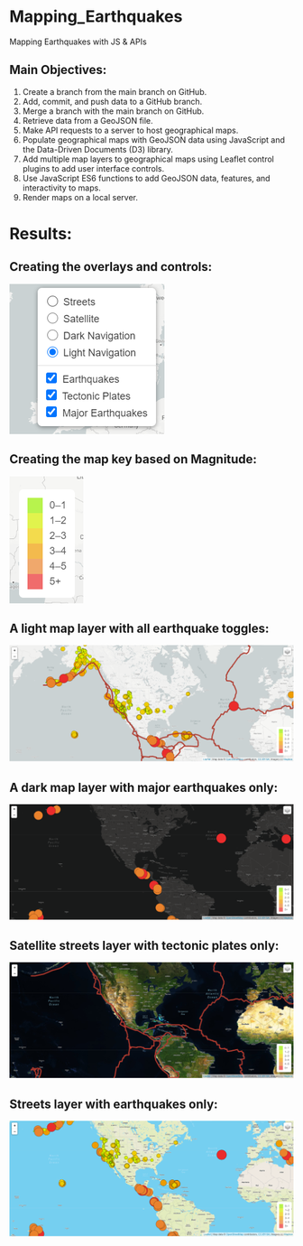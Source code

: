 # Mapping_Earthquakes
Mapping Earthquakes with JS &amp; APIs

## Main Objectives: 
1. Create a branch from the main branch on GitHub.
2. Add, commit, and push data to a GitHub branch.
3. Merge a branch with the main branch on GitHub.
4. Retrieve data from a GeoJSON file.
5. Make API requests to a server to host geographical maps.
6. Populate geographical maps with GeoJSON data using JavaScript and the Data-Driven Documents (D3) library.
7. Add multiple map layers to geographical maps using Leaflet control plugins to add user interface controls.
8. Use JavaScript ES6 functions to add GeoJSON data, features, and interactivity to maps.
9. Render maps on a local server.

# Results: 
## Creating the overlays and controls:

![Pic 1](https://github.com/Lindsaybgood/Mapping_Earthquakes/blob/main/Images/toggle_options.PNG)

## Creating the map key based on Magnitude:

![Pic 2](https://github.com/Baylex/Mapping_Earthquakes/blob/main/Images/key.PNG)

## A light map layer with all earthquake toggles:
![Pic 3](https://github.com/Baylex/Mapping_Earthquakes/blob/main/Images/light_all.PNG)

## A dark map layer with major earthquakes only:
![Pic 4](https://github.com/Baylex/Mapping_Earthquakes/blob/main/Images/dark_major.PNG)

## Satellite streets layer with tectonic plates only:
![Pic 5](https://github.com/Baylex/Mapping_Earthquakes/blob/main/Images/satellite_plates.PNG)

## Streets layer with earthquakes only:
![Pic 6](https://github.com/Baylex/Mapping_Earthquakes/blob/main/Images/streets_eq.PNG)
